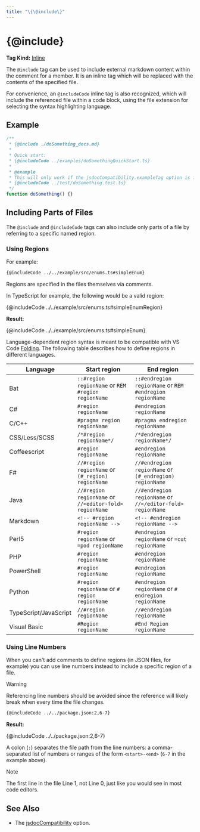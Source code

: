 ```yaml
---
title: "\{\@include\}"
---
```


# \{\@include\}

**Tag Kind:** [Inline](../tags.md#inline-tags)

The `@include` tag can be used to include external markdown content within
the comment for a member. It is an inline tag which will be replaced with the
contents of the specified file.

For convenience, an `@includeCode` inline tag is also recognized, which will
include the referenced file within a code block, using the file extension for
selecting the syntax highlighting language.

## Example

```ts
/**
 * {@include ./doSomething_docs.md}
 *
 * Quick start:
 * {@includeCode ../examples/doSomethingQuickStart.ts}
 *
 * @example
 * This will only work if the jsdocCompatibility.exampleTag option is false
 * {@includeCode ../test/doSomething.test.ts}
 */
function doSomething() {}
```

<!-- #region includePartsOfFiles -->

## Including Parts of Files

The `@include` and `@includeCode` tags can also include only parts of a file by referring to a specific named region.

### Using Regions

For example:

```md
{@includeCode ../../example/src/enums.ts#simpleEnum}
```

Regions are specified in the files themselves via comments.

In TypeScript for example, the following would be a valid region:

{@includeCode ../../example/src/enums.ts#simpleEnumRegion}

**Result:**

{@includeCode ../../example/src/enums.ts#simpleEnum}

Language-dependent region syntax is meant to be compatible with VS Code
[Folding](https://code.visualstudio.com/docs/editor/codebasics#_folding).
The following table describes how to define regions in different languages.

| Language              | Start region                                           | End region                                                 |
| --------------------- | ------------------------------------------------------ | ---------------------------------------------------------- |
| Bat                   | `::#region regionName` or `REM #region regionName`     | `::#endregion regionName` or `REM #endregion regionName`   |
| C#                    | `#region regionName`                                   | `#endregion regionName`                                    |
| C/C++                 | `#pragma region regionName`                            | `#pragma endregion regionName`                             |
| CSS/Less/SCSS         | `/*#region regionName*/`                               | `/*#endregion regionName*/`                                |
| Coffeescript          | `#region regionName`                                   | `#endregion regionName`                                    |
| F#                    | `//#region regionName` or `(#_region) regionName`      | `//#endregion regionName` or `(#_endregion) regionName`    |
| Java                  | `//#region regionName` or `//<editor-fold> regionName` | `//#endregion regionName` or `//</editor-fold> regionName` |
| Markdown              | `<!-- #region regionName -->`                          | `<!-- #endregion regionName -->`                           |
| Perl5                 | `#region regionName` or `=pod regionName`              | `#endregion regionName` or `=cut regionName`               |
| PHP                   | `#region regionName`                                   | `#endregion regionName`                                    |
| PowerShell            | `#region regionName`                                   | `#endregion regionName`                                    |
| Python                | `#region regionName` or `# region regionName`          | `#endregion regionName` or `# endregion regionName`        |
| TypeScript/JavaScript | `//#region regionName`                                 | `//#endregion regionName`                                  |
| Visual Basic          | `#Region regionName`                                   | `#End Region regionName`                                   |

### Using Line Numbers

When you can't add comments to define regions (in JSON files, for example) you can use line numbers instead to include a specific region of a file.

> [!warning]
> Referencing line numbers should be avoided since the reference will likely break when every time the file changes.

```md
{@includeCode ../../package.json:2,6-7}
```

**Result:**

{@includeCode ../../package.json:2,6-7}

A colon (`:`) separates the file path from the line numbers: a comma-separated list of numbers or ranges of the form `<start>-<end>` (`6-7` in the example above).

> [!note]
> The first line in the file Line 1, not Line 0, just like you would see in most code editors.

<!-- #endregion includePartsOfFiles -->

## See Also

-   The [jsdocCompatibility](../options/comments.md#jsdoccompatibility) option.
